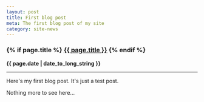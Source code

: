 ```yaml
---
layout: post
title: First blog post
meta: The first blog post of my site
category: site-news
---
```

<h3 class="page.title">
  {% if page.title %}
      <a href="{{ site.baseurl }}{{ page.url }}">{{ page.title }}</a>
  {% endif %}
</h3>

**{{ page.date | date_to_long_string }}**

___
Here's my first blog post. It's just a test post.

Nothing more to see here...
